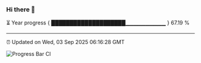 ### Hi there 👋

⏳ Year progress { ████████████████████▁▁▁▁▁▁▁▁▁▁ } 67.19 %

---

⏰ Updated on Wed, 03 Sep 2025 06:16:28 GMT

![Progress Bar CI](https://github.com/Shyam-Makwana/GitHub-Actions-Demo/workflows/Progress%20Bar%20CI/badge.svg)
